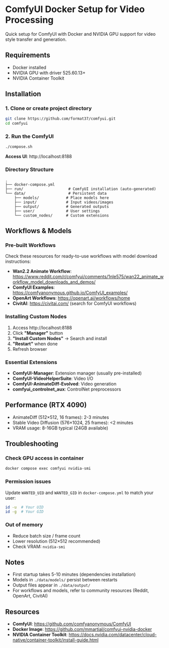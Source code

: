 # ComfyUI Docker Setup for Video Processing

Quick setup for ComfyUI with Docker and NVIDIA GPU support for video style transfer and generation.

## Requirements

- Docker installed
- NVIDIA GPU with driver 525.60.13+
- NVIDIA Container Toolkit

## Installation

### 1. Clone or create project directory

```bash
git clone https://github.com/format37/comfyui.git
cd comfyui
```

### 2. Run the ComfyUI
```bash
./compose.sh
```

**Access UI**: http://localhost:8188

### Directory Structure

```
.
├── docker-compose.yml
├── run/                    # ComfyUI installation (auto-generated)
└── data/                   # Persistent data
    ├── models/            # Place models here
    ├── input/             # Input videos/images
    ├── output/            # Generated outputs
    ├── user/              # User settings
    └── custom_nodes/      # Custom extensions
```

## Workflows & Models

### Pre-built Workflows

Check these resources for ready-to-use workflows with model download instructions:

- **Wan2.2 Animate Workflow**: https://www.reddit.com/r/comfyui/comments/1nle575/wan22_animate_workflow_model_downloads_and_demos/
- **ComfyUI Examples**: https://comfyanonymous.github.io/ComfyUI_examples/
- **OpenArt Workflows**: https://openart.ai/workflows/home
- **CivitAI**: https://civitai.com/ (search for ComfyUI workflows)

### Installing Custom Nodes

1. Access http://localhost:8188
2. Click **"Manager"** button
3. **"Install Custom Nodes"** → Search and install
4. **"Restart"** when done
5. Refresh browser

### Essential Extensions

- **ComfyUI-Manager**: Extension manager (usually pre-installed)
- **ComfyUI-VideoHelperSuite**: Video I/O
- **ComfyUI-AnimateDiff-Evolved**: Video generation
- **comfyui_controlnet_aux**: ControlNet preprocessors

## Performance (RTX 4090)

- AnimateDiff (512×512, 16 frames): 2-3 minutes
- Stable Video Diffusion (576×1024, 25 frames): <2 minutes
- VRAM usage: 8-16GB typical (24GB available)

## Troubleshooting

### Check GPU access in container

```bash
docker compose exec comfyui nvidia-smi
```

### Permission issues

Update `WANTED_UID` and `WANTED_GID` in `docker-compose.yml` to match your user:

```bash
id -u  # Your UID
id -g  # Your GID
```

### Out of memory

- Reduce batch size / frame count
- Lower resolution (512×512 recommended)
- Check VRAM: `nvidia-smi`

## Notes

- First startup takes 5-10 minutes (dependencies installation)
- Models in `./data/models/` persist between restarts
- Output files appear in `./data/output/`
- For workflows and models, refer to community resources (Reddit, OpenArt, CivitAI)

## Resources

- **ComfyUI**: https://github.com/comfyanonymous/ComfyUI
- **Docker Image**: https://github.com/mmartial/comfyui-nvidia-docker
- **NVIDIA Container Toolkit**: https://docs.nvidia.com/datacenter/cloud-native/container-toolkit/install-guide.html
